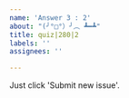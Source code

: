 ```yaml
---
name: 'Answer 3 : 2'
about: "(╯°□°）╯︵ ┻━┻"
title: quiz|280|2
labels: ''
assignees: ''

---
```


Just click 'Submit new issue'.
